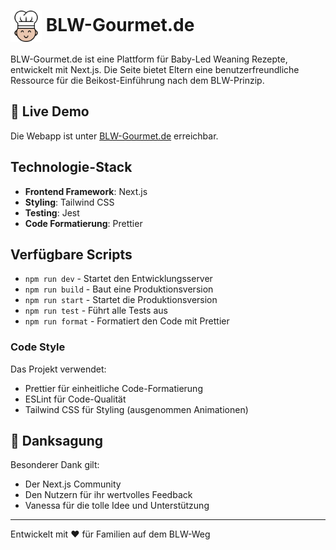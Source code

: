 # <img src="public/logo/logo.svg" alt="BLW-Gourmet.de Logo" width="50" style="vertical-align: middle;"> BLW-Gourmet.de

BLW-Gourmet.de ist eine Plattform für Baby-Led Weaning Rezepte, entwickelt mit Next.js. Die Seite bietet Eltern eine benutzerfreundliche Ressource für die Beikost-Einführung nach dem BLW-Prinzip.

## 🚀 Live Demo

Die Webapp ist unter [BLW-Gourmet.de](https://blw-gourmet.de) erreichbar.

## Technologie-Stack

- **Frontend Framework**: Next.js
- **Styling**: Tailwind CSS
- **Testing**: Jest
- **Code Formatierung**: Prettier

## Verfügbare Scripts

- `npm run dev` - Startet den Entwicklungsserver
- `npm run build` - Baut eine Produktionsversion
- `npm run start` - Startet die Produktionsversion
- `npm run test` - Führt alle Tests aus
- `npm run format` - Formatiert den Code mit Prettier

### Code Style

Das Projekt verwendet:

- Prettier für einheitliche Code-Formatierung
- ESLint für Code-Qualität
- Tailwind CSS für Styling (ausgenommen Animationen)

## 🙏 Danksagung

Besonderer Dank gilt:

- Der Next.js Community
- Den Nutzern für ihr wertvolles Feedback
- Vanessa für die tolle Idee und Unterstützung

---

Entwickelt mit ❤️ für Familien auf dem BLW-Weg
